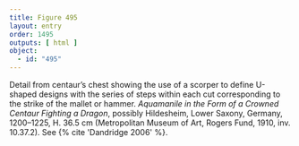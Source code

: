 ```yaml
---
title: Figure 495
layout: entry
order: 1495
outputs: [ html ]
object:
  - id: "495"
---
```


Detail from centaur’s chest showing the use of a scorper to define U-shaped designs with the series of steps within each cut corresponding to the strike of the mallet or hammer. *Aquamanile in the Form of a Crowned Centaur Fighting a Dragon*, possibly Hildesheim, Lower Saxony, Germany, 1200–1225, H. 36.5 cm (Metropolitan Museum of Art, Rogers Fund, 1910, inv. 10.37.2). See {% cite 'Dandridge 2006' %}.
